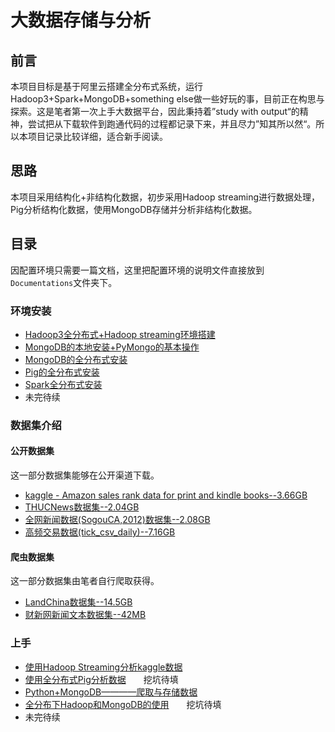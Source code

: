 # 大数据存储与分析

## 前言  

本项目目标是基于阿里云搭建全分布式系统，运行Hadoop3+Spark+MongoDB+something else做一些好玩的事，目前正在构思与探索。这是笔者第一次上手大数据平台，因此秉持着”study with output“的精神，尝试把从下载软件到跑通代码的过程都记录下来，并且尽力”知其所以然“。所以本项目记录比较详细，适合新手阅读。

## 思路

本项目采用结构化+非结构化数据，初步采用Hadoop streaming进行数据处理，Pig分析结构化数据，使用MongoDB存储并分析非结构化数据。
 
## 目录  

因配置环境只需要一篇文档，这里把配置环境的说明文件直接放到`Documentations`文件夹下。

### 环境安装
 
- [Hadoop3全分布式+Hadoop streaming环境搭建](./Documentations/Hadoop_distribute.md)  
- [MongoDB的本地安装+PyMongo的基本操作](./Documentations/MongoDB_standalone.md)    
- [MongoDB的全分布式安装](./Documentations/MongoDB_distribute.md)    
- [Pig的全分布式安装](./Documentations/Pig_distribute.md)  
- [Spark全分布式安装](./Documentations/Spark_distribute.md)
- 未完待续

### 数据集介绍

#### 公开数据集

这一部分数据集能够在公开渠道下载。  

- [kaggle - Amazon sales rank data for print and kindle books--3.66GB](./Documentations/open_datas.md)
- [THUCNews数据集--2.04GB](./Documentations/open_datas.md)
- [全网新闻数据(SogouCA,2012)数据集--2.08GB](./Documentations/open_datas.md)
- [高频交易数据(tick_csv_daily)--7.16GB](./Documentations/open_datas.md)


#### 爬虫数据集

这一部分数据集由笔者自行爬取获得。  

- [LandChina数据集--14.5GB](./Documentations/private_datas.md)
- [财新网新闻文本数据集--42MB](./Documentations/private_datas.md)


### 上手
- [使用Hadoop Streaming分析kaggle数据](./HadoopStreaming_Kaggle/README.md)
- [使用全分布式Pig分析数据](./PigOnMap-Reduce/README.md)　　挖坑待填 
- [Python+MongoDB————爬取与存储数据](./MongDBWithCrawler/README.md)  
- [全分布下Hadoop和MongoDB的使用](./Documentations/Hadoop+MongoDB_Crawler.md)　　挖坑待填  
- 未完待续
